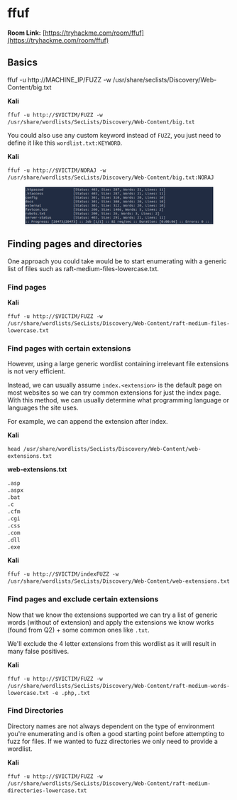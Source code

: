 # ffuf

**Room Link:** [https://tryhackme.com/room/ffuf](https://tryhackme.com/room/ffuf)



## Basics

ffuf -u http://MACHINE\_IP/FUZZ -w /usr/share/seclists/Discovery/Web-Content/big.txt

**Kali**

```
ffuf -u http://$VICTIM/FUZZ -w /usr/share/wordlists/SecLists/Discovery/Web-Content/big.txt 
```

You could also use any custom keyword instead of `FUZZ`, you just need to define it like this `wordlist.txt:KEYWORD`.

**Kali**

```
ffuf -u http://$VICTIM/NORAJ -w /usr/share/wordlists/SecLists/Discovery/Web-Content/big.txt:NORAJ
```

<figure><img src="../../.gitbook/assets/image (812).png" alt=""><figcaption></figcaption></figure>

## Finding pages and directories

One approach you could take would be to start enumerating with a generic list of files such as raft-medium-files-lowercase.txt.

### Find pages

**Kali**

```
ffuf -u http://$VICTIM/FUZZ -w /usr/share/wordlists/SecLists/Discovery/Web-Content/raft-medium-files-lowercase.txt
```

### Find pages with certain extensions

However, using a large generic wordlist containing irrelevant file extensions is not very efficient.

Instead, we can usually assume `index.<extension>` is the default page on most websites so we can try common extensions for just the index page. With this method, we can usually determine what programming language or languages the site uses.

For example, we can append the extension after index.

**Kali**

```
head /usr/share/wordlists/SecLists/Discovery/Web-Content/web-extensions.txt  
```

**web-extensions.txt**

```
.asp
.aspx
.bat
.c
.cfm
.cgi
.css
.com
.dll
.exe
```



**Kali**

```
ffuf -u http://$VICTIM/indexFUZZ -w /usr/share/wordlists/SecLists/Discovery/Web-Content/web-extensions.txt  
```



### Find pages and exclude certain extensions

Now that we know the extensions supported we can try a list of generic words (without of extension) and apply the extensions we know works (found from Q2) + some common ones like `.txt`.

We'll exclude the 4 letter extensions from this wordlist as it will result in many false positives.



**Kali**

```
ffuf -u http://$VICTIM/FUZZ -w /usr/share/wordlists/SecLists/Discovery/Web-Content/raft-medium-words-lowercase.txt -e .php,.txt
```

### &#x20;Find Directories&#x20;

Directory names are not always dependent on the type of environment you're enumerating and is often a good starting point before attempting to fuzz for files. If we wanted to fuzz directories we only need to provide a wordlist.

**Kali**

```
ffuf -u http://$VICTIM/FUZZ -w /usr/share/wordlists/SecLists/Discovery/Web-Content/raft-medium-directories-lowercase.txt
```



































